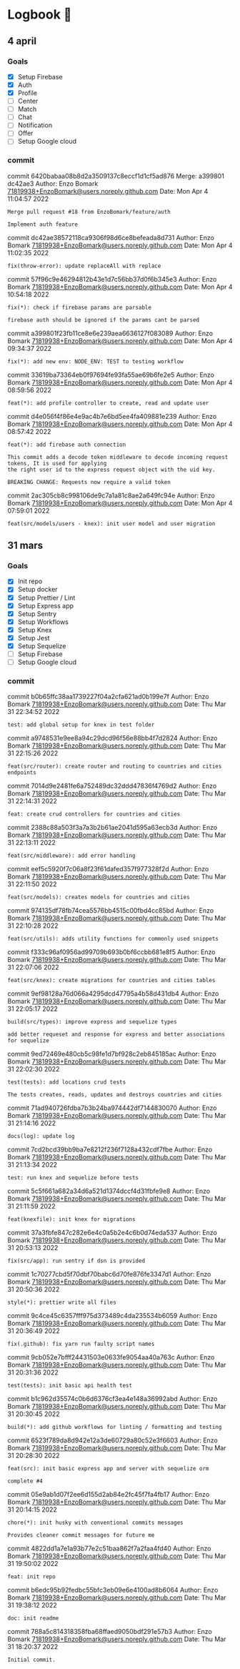 # Logbook 📘

## 4 april

### Goals

- [x] Setup Firebase
- [x] Auth
- [x] Profile
- [ ] Center
- [ ] Match
- [ ] Chat
- [ ] Notification
- [ ] Offer
- [ ] Setup Google cloud

### commit

commit 6420babaa08b8d2a3509137c8eccf1d1cf5ad876
Merge: a399801 dc42ae3
Author: Enzo Bomark <71819938+EnzoBomark@users.noreply.github.com>
Date: Mon Apr 4 11:04:57 2022

    Merge pull request #18 from EnzoBomark/feature/auth

    Implement auth feature

commit dc42ae38572118ca9306f98d6ce8befeada8d731
Author: Enzo Bomark <71819938+EnzoBomark@users.noreply.github.com>
Date: Mon Apr 4 11:02:35 2022

    fix(throw-error): update replaceAll with replace

commit 57f96c9e46294812b43e1d7c56bb37d0f6b345e3
Author: Enzo Bomark <71819938+EnzoBomark@users.noreply.github.com>
Date: Mon Apr 4 10:54:18 2022

    fix(*): check if firebase params are parsable

    firebase auth should be ignored if the params cant be parsed

commit a399801f23fb11ce8e6e239aea6636127f083089
Author: Enzo Bomark <71819938+EnzoBomark@users.noreply.github.com>
Date: Mon Apr 4 09:34:37 2022

    fix(*): add new env: NODE_ENV: TEST to testing workflow

commit 33619ba73364eb0f97694fe93fa55ae69b6fe2e5
Author: Enzo Bomark <71819938+EnzoBomark@users.noreply.github.com>
Date: Mon Apr 4 08:59:56 2022

    feat(*): add profile controller to create, read and update user

commit d4e056f4f86e4e9ac4b7e6bd5ee4fa409881e239
Author: Enzo Bomark <71819938+EnzoBomark@users.noreply.github.com>
Date: Mon Apr 4 08:57:42 2022

    feat(*): add firebase auth connection

    This commit adds a decode token middleware to decode incoming request tokens, It is used for applying
    the right user id to the express request object with the uid key.

    BREAKING CHANGE: Requests now require a valid token

commit 2ac305cb8c998106de9c7a1a81c8ae2a649fc94e
Author: Enzo Bomark <71819938+EnzoBomark@users.noreply.github.com>
Date: Mon Apr 4 07:59:01 2022

    feat(src/models/users - knex): init user model and user migration

## 31 mars

### Goals

- [x] Init repo
- [x] Setup docker
- [x] Setup Prettier / Lint
- [x] Setup Express app
- [x] Setup Sentry
- [x] Setup Workflows
- [x] Setup Knex
- [x] Setup Jest
- [x] Setup Sequelize
- [ ] Setup Firebase
- [ ] Setup Google cloud

### commit

commit b0b65ffc38aa1739227f04a2cfa621ad0b199e7f
Author: Enzo Bomark <71819938+EnzoBomark@users.noreply.github.com>
Date: Thu Mar 31 22:34:52 2022

    test: add global setup for knex in test folder

commit a9748531e9ee8a94c29dcd96f56e88bb4f7d2824
Author: Enzo Bomark <71819938+EnzoBomark@users.noreply.github.com>
Date: Thu Mar 31 22:15:26 2022

    feat(src/router): create router and routing to countries and cities endpoints

commit 7014d9e2481fe6a752489dc32ddd47836f4769d2
Author: Enzo Bomark <71819938+EnzoBomark@users.noreply.github.com>
Date: Thu Mar 31 22:14:31 2022

    feat: create crud controllers for countries and cities

commit 2388c88a503f3a7a3b2b61ae2041d595a63ecb3d
Author: Enzo Bomark <71819938+EnzoBomark@users.noreply.github.com>
Date: Thu Mar 31 22:13:11 2022

    feat(src/middleware): add error handling

commit eef5c5920f7c06a8f23f61dafed357f977328f2d
Author: Enzo Bomark <71819938+EnzoBomark@users.noreply.github.com>
Date: Thu Mar 31 22:11:50 2022

    feat(src/models): creates models for countries and cities

commit 974135df78fb74cea5576bb4515c00fbd4cc85bd
Author: Enzo Bomark <71819938+EnzoBomark@users.noreply.github.com>
Date: Thu Mar 31 22:10:28 2022

    feat(src/utils): adds utility functions for commonly used snippets

commit f333c96af0956ad99709b693b0bf6ccbb681e8f5
Author: Enzo Bomark <71819938+EnzoBomark@users.noreply.github.com>
Date: Thu Mar 31 22:07:06 2022

    feat(src/knex): create migrations for countries and cities tables

commit 9ef98128a76d066a4295dcd47795a4b58d431db4
Author: Enzo Bomark <71819938+EnzoBomark@users.noreply.github.com>
Date: Thu Mar 31 22:05:17 2022

    build(src/types): improve express and sequelize types

    add better requeset and response for express and better associations for sequelize

commit 9ed72469e480cb5c98fe1d7bf928c2eb845185ac
Author: Enzo Bomark <71819938+EnzoBomark@users.noreply.github.com>
Date: Thu Mar 31 22:02:30 2022

    test(tests): add locations crud tests

    The tests creates, reads, updates and destroys countries and cities

commit 71ad940726fdba7b3b24ba974442df7144830070
Author: Enzo Bomark <71819938+EnzoBomark@users.noreply.github.com>
Date: Thu Mar 31 21:14:16 2022

    docs(log): update log

commit 7cd2bcd39bb9ba7e8212f236f7128a432cdf7fbe
Author: Enzo Bomark <71819938+EnzoBomark@users.noreply.github.com>
Date: Thu Mar 31 21:13:34 2022

    test: run knex and sequelize before tests

commit 5c5f661a682a34d6a521d1374dccf4d31fbfe9e8
Author: Enzo Bomark <71819938+EnzoBomark@users.noreply.github.com>
Date: Thu Mar 31 21:11:59 2022

    feat(knexfile): init knex for migrations

commit 37a3fbfe847c282e6e4c0a5b2e4c6b0d74eda537
Author: Enzo Bomark <71819938+EnzoBomark@users.noreply.github.com>
Date: Thu Mar 31 20:53:13 2022

    fix(src/app): run sentry if dsn is provided

commit 1c70277cbd5f70dbf70babc6d70fe876fe3347d1
Author: Enzo Bomark <71819938+EnzoBomark@users.noreply.github.com>
Date: Thu Mar 31 20:50:36 2022

    style(*): prettier write all files

commit 9c4ce45c6357fff975d373489c4da235534b6059
Author: Enzo Bomark <71819938+EnzoBomark@users.noreply.github.com>
Date: Thu Mar 31 20:36:49 2022

    fix(.github): fix yarn run faulty script names

commit 9cb052e7bfff24431503e0633fe9054aa40a763c
Author: Enzo Bomark <71819938+EnzoBomark@users.noreply.github.com>
Date: Thu Mar 31 20:31:36 2022

    test(tests): init basic api health test

commit b1c962d35574c0b6d6376cf3ea4e148a36992abd
Author: Enzo Bomark <71819938+EnzoBomark@users.noreply.github.com>
Date: Thu Mar 31 20:30:45 2022

    build(*): add github workflows for linting / formatting and testing

commit 6523f789da8d942e12a3de60729a80c52e3f6603
Author: Enzo Bomark <71819938+EnzoBomark@users.noreply.github.com>
Date: Thu Mar 31 20:28:30 2022

    feat(src): init basic express app and server with sequelize orm

    complete #4

commit 05e9ab1d07f2ee6d155d2ab84e2fc45f7fa4fb17
Author: Enzo Bomark <71819938+EnzoBomark@users.noreply.github.com>
Date: Thu Mar 31 20:14:15 2022

    chore(*): init husky with conventional commits messages

    Provides cleaner commit messages for future me

commit 4822dd1a7e1a93b77e2c51baa862f7a2faa4fd40
Author: Enzo Bomark <71819938+EnzoBomark@users.noreply.github.com>
Date: Thu Mar 31 19:50:02 2022

    feat: init repo

commit b6edc95b92fedbc55bfc3eb09e6e4100ad8b6064
Author: Enzo Bomark <71819938+EnzoBomark@users.noreply.github.com>
Date: Thu Mar 31 19:38:12 2022

    doc: init readme

commit 788a5c814318358fba68ffaed9050bdf291e57b3
Author: Enzo Bomark <71819938+EnzoBomark@users.noreply.github.com>
Date: Thu Mar 31 18:20:37 2022

    Initial commit.
